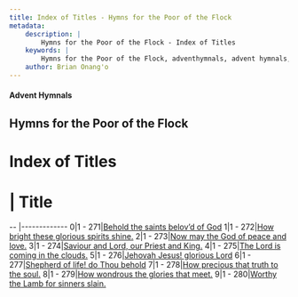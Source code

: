 ```yaml
---
title: Index of Titles - Hymns for the Poor of the Flock
metadata:
    description: |
        Hymns for the Poor of the Flock - Index of Titles
    keywords: |
        Hymns for the Poor of the Flock, adventhymnals, advent hymnals, index
    author: Brian Onang'o
---
```


#### Advent Hymnals

## Hymns for the Poor of the Flock

# Index of Titles
# | Title                        
-- |-------------
0|1 - 271|[Behold the saints belov’d of God](/201-300/271-280/01.Behold-the-saints-belov’d-of-God)
1|1 - 272|[How bright these glorious spirits shine.](/201-300/271-280/02.How-bright-these-glorious-spirits-shine)
2|1 - 273|[Now may the God of peace and love.](/201-300/271-280/03.Now-may-the-God-of-peace-and-love)
3|1 - 274|[Saviour and Lord, our Priest and King.](/201-300/271-280/04.Saviour-and-Lord,-our-Priest-and-King)
4|1 - 275|[The Lord is coming in the clouds.](/201-300/271-280/05.The-Lord-is-coming-in-the-clouds)
5|1 - 276|[Jehovah Jesus! glorious Lord](/201-300/271-280/06.Jehovah-Jesus!-glorious-Lord)
6|1 - 277|[Shepherd of life! do Thou behold](/201-300/271-280/07.Shepherd-of-life!-do-Thou-behold)
7|1 - 278|[How precious that truth to the soul.](/201-300/271-280/08.How-precious-that-truth-to-the-soul)
8|1 - 279|[How wondrous the glories that meet.](/201-300/271-280/09.How-wondrous-the-glories-that-meet)
9|1 - 280|[Worthy the Lamb for sinners slain.](/201-300/271-280/10.Worthy-the-Lamb-for-sinners-slain)